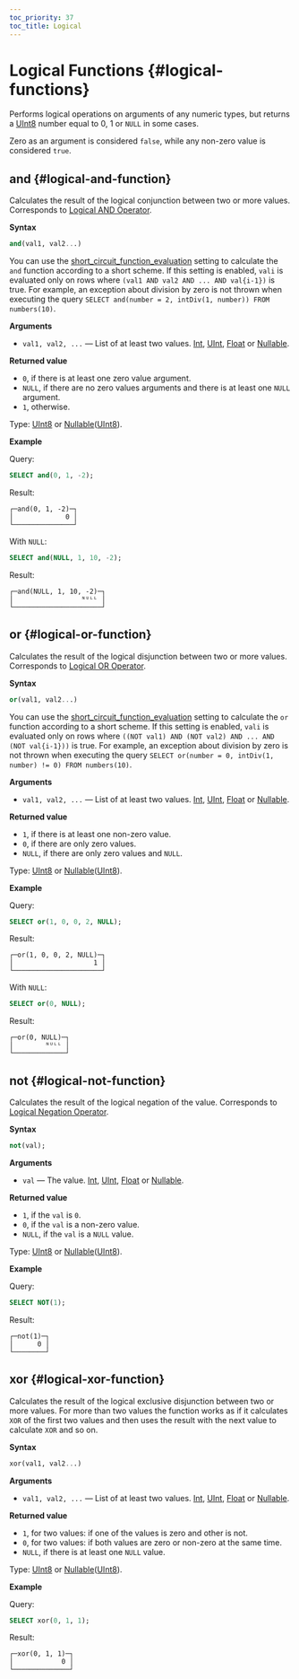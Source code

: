 ```yaml
---
toc_priority: 37
toc_title: Logical
---
```


# Logical Functions {#logical-functions}

Performs logical operations on arguments of any numeric types, but returns a [UInt8](../../sql-reference/data-types/int-uint.md) number equal to 0, 1 or `NULL` in some cases.

Zero as an argument is considered `false`, while any non-zero value is considered `true`.

## and {#logical-and-function}

Calculates the result of the logical conjunction between two or more values. Corresponds to [Logical AND Operator](../../sql-reference/operators/index.md#logical-and-operator).

**Syntax**

``` sql
and(val1, val2...)
```

You can use the [short_circuit_function_evaluation](../../operations/settings/settings.md#short-circuit-function-evaluation) setting to calculate the `and` function according to a short scheme. If this setting is enabled, `vali` is evaluated only on rows where `(val1 AND val2 AND ... AND val{i-1})` is true. For example, an exception about division by zero is not thrown when executing the query `SELECT and(number = 2, intDiv(1, number)) FROM numbers(10)`.

**Arguments**

-   `val1, val2, ...` — List of at least two values. [Int](../../sql-reference/data-types/int-uint.md), [UInt](../../sql-reference/data-types/int-uint.md), [Float](../../sql-reference/data-types/float.md) or [Nullable](../../sql-reference/data-types/nullable.md).

**Returned value**

-   `0`, if there is at least one zero value argument.
-   `NULL`, if there are no zero values arguments and there is at least one `NULL` argument.
-   `1`, otherwise.

Type: [UInt8](../../sql-reference/data-types/int-uint.md) or [Nullable](../../sql-reference/data-types/nullable.md)([UInt8](../../sql-reference/data-types/int-uint.md)).

**Example**

Query:

``` sql
SELECT and(0, 1, -2);
```

Result:

``` text
┌─and(0, 1, -2)─┐
│             0 │
└───────────────┘
```

With `NULL`:

``` sql
SELECT and(NULL, 1, 10, -2);
```

Result:

``` text
┌─and(NULL, 1, 10, -2)─┐
│                 ᴺᵁᴸᴸ │
└──────────────────────┘
```

## or {#logical-or-function}

Calculates the result of the logical disjunction between two or more values. Corresponds to [Logical OR Operator](../../sql-reference/operators/index.md#logical-or-operator).

**Syntax**

``` sql
or(val1, val2...)
```

You can use the [short_circuit_function_evaluation](../../operations/settings/settings.md#short-circuit-function-evaluation) setting to calculate the `or` function according to a short scheme. If this setting is enabled, `vali` is evaluated only on rows where `((NOT val1) AND (NOT val2) AND ... AND (NOT val{i-1}))` is true. For example, an exception about division by zero is not thrown when executing the query `SELECT or(number = 0, intDiv(1, number) != 0) FROM numbers(10)`.

**Arguments**

-   `val1, val2, ...` — List of at least two values. [Int](../../sql-reference/data-types/int-uint.md), [UInt](../../sql-reference/data-types/int-uint.md), [Float](../../sql-reference/data-types/float.md) or [Nullable](../../sql-reference/data-types/nullable.md).

**Returned value**

-   `1`, if there is at least one non-zero value.
-   `0`, if there are only zero values.
-   `NULL`, if there are only zero values and `NULL`.

Type: [UInt8](../../sql-reference/data-types/int-uint.md) or [Nullable](../../sql-reference/data-types/nullable.md)([UInt8](../../sql-reference/data-types/int-uint.md)).

**Example**

Query:

``` sql
SELECT or(1, 0, 0, 2, NULL);
```

Result:

``` text
┌─or(1, 0, 0, 2, NULL)─┐
│                    1 │
└──────────────────────┘
```

With `NULL`:

``` sql
SELECT or(0, NULL);
```

Result:

``` text
┌─or(0, NULL)─┐
│        ᴺᵁᴸᴸ │
└─────────────┘
```

## not {#logical-not-function}

Calculates the result of the logical negation of the value. Corresponds to [Logical Negation Operator](../../sql-reference/operators/index.md#logical-negation-operator).

**Syntax**

``` sql
not(val);
```

**Arguments**

-   `val` — The value. [Int](../../sql-reference/data-types/int-uint.md), [UInt](../../sql-reference/data-types/int-uint.md), [Float](../../sql-reference/data-types/float.md) or [Nullable](../../sql-reference/data-types/nullable.md).

**Returned value**

-   `1`, if the `val` is `0`.
-   `0`, if the `val` is a non-zero value.
-   `NULL`, if the `val` is a `NULL` value.

Type: [UInt8](../../sql-reference/data-types/int-uint.md) or [Nullable](../../sql-reference/data-types/nullable.md)([UInt8](../../sql-reference/data-types/int-uint.md)).

**Example**

Query:

``` sql
SELECT NOT(1);
```

Result:

``` test
┌─not(1)─┐
│      0 │
└────────┘
```

## xor {#logical-xor-function}

Calculates the result of the logical exclusive disjunction between two or more values. For more than two values the function works as if it calculates `XOR` of the first two values and then uses the result with the next value to calculate `XOR` and so on.

**Syntax**

``` sql
xor(val1, val2...)
```

**Arguments**

-   `val1, val2, ...` — List of at least two values. [Int](../../sql-reference/data-types/int-uint.md), [UInt](../../sql-reference/data-types/int-uint.md), [Float](../../sql-reference/data-types/float.md) or [Nullable](../../sql-reference/data-types/nullable.md).

**Returned value**

-   `1`, for two values: if one of the values is zero and other is not.
-   `0`, for two values: if both values are zero or non-zero at the same time.
-   `NULL`, if there is at least one `NULL` value.

Type: [UInt8](../../sql-reference/data-types/int-uint.md) or [Nullable](../../sql-reference/data-types/nullable.md)([UInt8](../../sql-reference/data-types/int-uint.md)).

**Example**

Query:

``` sql
SELECT xor(0, 1, 1);
```

Result:

``` text
┌─xor(0, 1, 1)─┐
│            0 │
└──────────────┘
```
